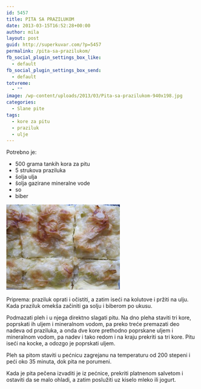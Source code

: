 ```yaml
---
id: 5457
title: PITA SA PRAZILUKOM
date: 2013-03-15T16:52:28+00:00
author: mila
layout: post
guid: http://superkuvar.com/?p=5457
permalink: /pita-sa-prazilukom/
fb_social_plugin_settings_box_like:
  - default
fb_social_plugin_settings_box_send:
  - default
totvreme:
  - ""
image: /wp-content/uploads/2013/03/Pita-sa-prazilukom-940x198.jpg
categories:
  - Slane pite
tags:
  - kore za pitu
  - praziluk
  - ulje
---
```

Potrebno je:

  * 500 grama tankih kora za pitu
  * 5 strukova praziluka
  * šolja ulja
  * šolja gazirane mineralne vode
  * so
  * biber

<img class="alignnone size-medium wp-image-5458" src="/wp-content/uploads/2013/03/Pita-sa-prazilukom-300x225.jpg" alt="Pita sa prazilukom" width="300" height="225" /> 

Priprema: praziluk oprati i očistiti, a zatim iseći na kolutove i pržiti na ulju. Kada praziluk omekša začiniti ga solju i biberom po ukusu.

Podmazati pleh i u njega direktno slagati pitu. Na dno pleha staviti tri kore, poprskati ih uljem i mineralnom vodom, pa preko treće premazati deo nadeva od praziluka, a onda dve kore prethodno poprskane uljem i mineralnom vodom, pa nadev i tako redom i na kraju prekriti sa tri kore. Pitu iseći na kocke, a odozgo je poprskati uljem.

Pleh sa pitom staviti u pećnicu zagrejanu na temperaturu od 200 stepeni i peći oko 35 minuta, dok pita ne porumeni.

Kada je pita pečena izvaditi je iz pećnice, prekriti platnenom salvetom i ostaviti da se malo ohladi, a zatim poslužiti uz kiselo mleko ili jogurt.